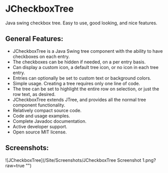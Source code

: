 # JCheckboxTree
Java swing checkbox tree. Easy to use, good looking, and nice features.


## General Features:
* JCheckboxTree is a Java Swing tree component with the ability to have checkboxes on each entry. 
* The checkboxes can be hidden if needed, on a per entry basis.
* Can display a custom icon, a default tree icon, or no icon in each tree entry.
* Entries can optionally be set to custom text or background colors.
* Simple usage. Creating a tree requires only one line of code.
* The tree can be set to highlight the entire row on selection, or just the row text, as desired.
* JCheckboxTree extends JTree, and provides all the normal tree component functionality. 
* Relatively compact source code.
* Code and usage examples.
* Complete Javadoc documentation.
* Active developer support. 
* Open source MIT license.

## Screenshots:

![JCheckboxTree](/Site/Screenshots/JCheckboxTree Screenshot 1.png?raw=true "")

